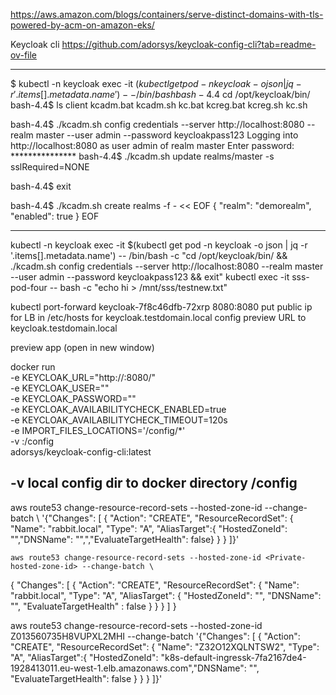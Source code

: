 https://aws.amazon.com/blogs/containers/serve-distinct-domains-with-tls-powered-by-acm-on-amazon-eks/

Keycloak cli
https://github.com/adorsys/keycloak-config-cli?tab=readme-ov-file

--------------

$ kubectl -n keycloak exec -it $(kubectl get pod -n keycloak -o json | jq -r '.items[].metadata.name') -- /bin/bash                                                                         
bash-4.4$ cd /opt/keycloak/bin/ 
bash-4.4$ ls
client  kcadm.bat  kcadm.sh  kc.bat  kcreg.bat  kcreg.sh  kc.sh

bash-4.4$ ./kcadm.sh config credentials --server http://localhost:8080 --realm master --user admin --password keycloakpass123
Logging into http://localhost:8080 as user admin of realm master
Enter password: ***************
bash-4.4$ ./kcadm.sh update realms/master -s sslRequired=NONE

bash-4.4$ exit

bash-4.4$ ./kcadm.sh create realms -f - << EOF
{ "realm": "demorealm", "enabled": true }
EOF

-----------------

kubectl -n keycloak exec -it $(kubectl get pod -n keycloak -o json | jq -r '.items[].metadata.name') -- /bin/bash -c "cd /opt/keycloak/bin/ && 
./kcadm.sh config credentials --server http://localhost:8080 --realm master --user admin --password keycloakpass123 && exit"
kubectl exec -it sss-pod-four  -- bash -c "echo hi > /mnt/sss/testnew.txt" 

kubectl port-forward keycloak-7f8c46dfb-72xrp 8080:8080
put public ip for LB in /etc/hosts   for   keycloak.testdomain.local
config preview URL to keycloak.testdomain.local






preview app (open in new window)


docker run \
    -e KEYCLOAK_URL="http://<your keycloak host>:8080/" \
    -e KEYCLOAK_USER="<keycloak admin username>" \
    -e KEYCLOAK_PASSWORD="<keycloak admin password>" \
    -e KEYCLOAK_AVAILABILITYCHECK_ENABLED=true \
    -e KEYCLOAK_AVAILABILITYCHECK_TIMEOUT=120s \
    -e IMPORT_FILES_LOCATIONS='/config/*' \
    -v <your config path>:/config \
    adorsys/keycloak-config-cli:latest



## -v local config dir to docker directory /config


aws route53 change-resource-record-sets --hosted-zone-id <Private-hosted-zone-id> --change-batch \ '{"Changes": [ { "Action": "CREATE", "ResourceRecordSet": { "Name": "rabbit.local", "Type": "A", "AliasTarget":{ "HostedZoneId": "<zone-id-of-ALB>","DNSName": "<DNS-of-ALB>",","EvaluateTargetHealth": false} } } ]}'

    aws route53 change-resource-record-sets --hosted-zone-id <Private-hosted-zone-id> --change-batch \ 
    
{
    "Changes": [
        { 
            "Action": "CREATE", 
            "ResourceRecordSet": { 
                "Name": "rabbit.local", 
                "Type": "A", 
                "AliasTarget": { 
                    "HostedZoneId": "<zone-id-of-ALB>",
                    "DNSName": "<DNS-of-ALB>",
                    "EvaluateTargetHealth" : false
                } 
            } 
        }
    ]
}


aws route53 change-resource-record-sets --hosted-zone-id Z013560735H8VUPXL2MHI --change-batch '{"Changes": [ { "Action": "CREATE", "ResourceRecordSet": { "Name": "Z32O12XQLNTSW2", "Type": "A", "AliasTarget":{ "HostedZoneId": "k8s-default-ingressk-7fa2167de4-1928413011.eu-west-1.elb.amazonaws.com","DNSName": "", "EvaluateTargetHealth": false } } } ]}'